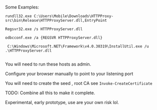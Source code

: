 Some Examples:

```
rundll32.exe C:\Users\Mobile\Downloads\HTTPProxy-src\bin\Release\HTTPProxyServer.dll,EntryPoint

Regsvr32.exe /s HTTPProxyServer.dll

odbcconf.exe /a {REGSVR HTTPProxyServer.dll}

 C:\Windows\Microsoft.NET\Framework\v4.0.30319\InstallUtil.exe /u .\HTTPProxyServer.dll
 
```

You will need to run these hosts as admin.

Configure your browser manually to point to your listening port

You will need to create the seed , root CA see `Invoke-CreateCertificate`

TODO: Combine all this to make it complete.


Experimental, early prototype, use are your own risk lol.


